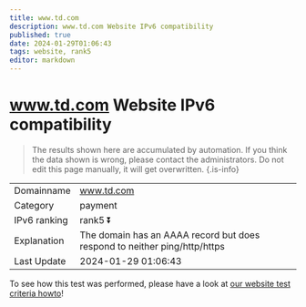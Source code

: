```yaml
---
title: www.td.com
description: www.td.com Website IPv6 compatibility
published: true
date: 2024-01-29T01:06:43
tags: website, rank5
editor: markdown
---
```


# www.td.com Website IPv6 compatibility

> The results shown here are accumulated by automation. If you think the data shown is wrong, please contact the administrators. 
> Do not edit this page manually, it will get overwritten.
{.is-info}


|   |   |
| - | - |
| Domainname | www.td.com
| Category | payment |
| IPv6 ranking | rank5 :arrow_double_down: |
| Explanation | The domain has an AAAA record but does respond to neither ping/http/https |
| Last Update | 2024-01-29 01:06:43 |

To see how this test was performed, please have a look at [our website test criteria howto](/howto/testcriteria/website)!

